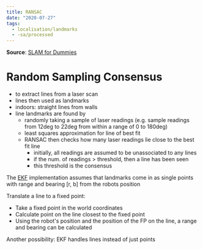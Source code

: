```yaml
---
title: RANSAC
date: "2020-07-27"
tags:
  - localisation/landmarks
  - -sa/processed
---
```


**Source**: [SLAM for Dummies](bibliography/riisgaard-slam-for-dummies.md)

# Random Sampling Consensus

*   to extract lines from a laser scan
*   lines then used as landmarks
*   indoors: straight lines from walls
*   line landmarks are found by
    *   randomly taking a sample of laser readings (e.g. sample readings from 12deg to 22deg from within a range of 0 to 180deg)
    *   least squares approximation for line of best fit
    *   RANSAC then checks how many laser readings lie close to the best fit line
        *   initially, all readings are assumed to be unassociated to any lines
        *   if the num. of readings > threshold, then a line has been seen
        *   this threshold is the consensus

The [EKF](SLAM/extended-kalman-filter.md) implementation assumes that landmarks come in as single points with range and bearing \[r, b\] from the robots position

Translate a line to a fixed point:

*   Take a fixed point in the world coordinates
*   Calculate point on the line closest to the fixed point
*   Using the robot's position and the position of the FP on the line, a range and bearing can be calculated

Another possibility: EKF handles lines instead of just points


